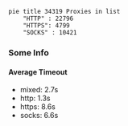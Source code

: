
```mermaid
pie title 34319 Proxies in list
    "HTTP" : 22796
    "HTTPS": 4799
    "SOCKS" : 10421
```

### Some Info
#### Average Timeout

- mixed: 2.7s
- http: 1.3s
- https: 8.6s
- socks: 6.6s